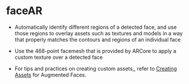 # faceAR


- Automatically identify different regions of a detected face, and use those regions to overlay assets such as textures and models in a way that properly matches the contours and regions of an individual face

- Use the 468-point facemesh that is provided by ARCore to apply a custom texture over a detected face

- For tips and practices on creating custom assets,, refer to [Creating Assets](https://developers.google.com/ar/develop/developer-guides/creating-assets-for-augmented-faces) for Augmented Faces.
